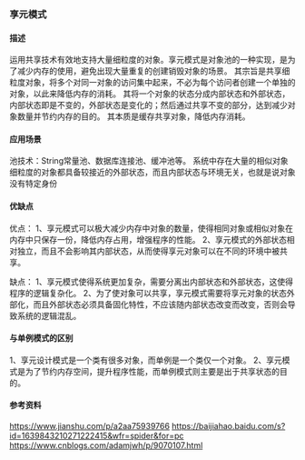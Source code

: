 ### 享元模式

#### 描述
运用共享技术有效地支持大量细粒度的对象。享元模式是对象池的一种实现，是为了减少内存的使用，避免出现大量重复的创建销毁对象的场景。
其宗旨是共享细粒度对象，将多个对同一对象的访问集中起来，不必为每个访问者创建一个单独的对象，以此来降低内存的消耗。
其将一个对象的状态分成内部状态和外部状态，内部状态即是不变的，外部状态是变化的；然后通过共享不变的部分，达到减少对象数量并节约内存的目的。
其本质是缓存共享对象，降低内存消耗。

#### 应用场景
池技术：String常量池、数据库连接池、缓冲池等。
系统中存在大量的相似对象
细粒度的对象都具备较接近的外部状态，而且内部状态与环境无关，也就是说对象没有特定身份

#### 优缺点
优点：
1、享元模式可以极大减少内存中对象的数量，使得相同对象或相似对象在内存中只保存一份，降低内存占用，增强程序的性能。
2、享元模式的外部状态相对独立，而且不会影响其内部状态，从而使得享元对象可以在不同的环境中被共享。

缺点：
1、享元模式使得系统更加复杂，需要分离出内部状态和外部状态，这使得程序的逻辑复杂化。
2、为了使对象可以共享，享元模式需要将享元对象的状态外部化，而且外部状态必须具备固化特性，不应该随内部状态改变而改变，否则会导致系统的逻辑混乱。

#### 与单例模式的区别
1、享元设计模式是一个类有很多对象，而单例是一个类仅一个对象。
2、享元模式是为了节约内存空间，提升程序性能，而单例模式则主要是出于共享状态的目的。

#### 参考资料
https://www.jianshu.com/p/a2aa75939766
https://baijiahao.baidu.com/s?id=1639843210271222415&wfr=spider&for=pc
https://www.cnblogs.com/adamjwh/p/9070107.html
